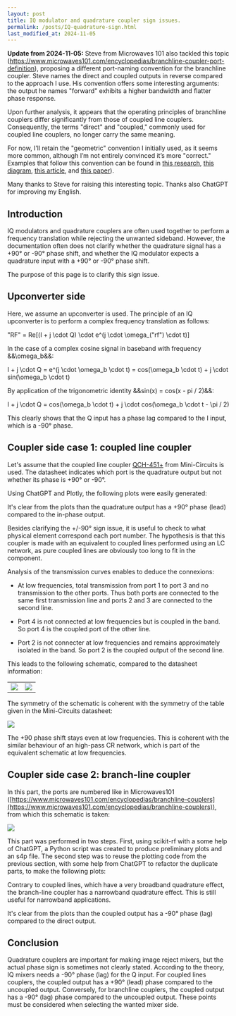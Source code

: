 ```yaml
---
layout: post
title: IQ modulator and quadrature coupler sign issues.
permalink: /posts/IQ-quadrature-sign.html
last_modified_at: 2024-11-05
---
```


<p class="begin-note"><b>Update from 2024-11-05:</b> Steve from Microwaves 101 also tackled this topic (<a href="https://www.microwaves101.com/encyclopedias/branchline-coupler-port-definition">https://www.microwaves101.com/encyclopedias/branchline-coupler-port-definition</a>), proposing a different port-naming convention for the branchline coupler. Steve names the direct and coupled outputs in reverse compared to the approach I use. His convention offers some interesting arguments: the output he names "forward" exhibits a higher bandwidth and flatter phase response.</p>

<p class="begin-note">Upon further analysis, it appears that the operating principles of branchline couplers differ significantly from those of coupled line couplers. Consequently, the terms "direct" and "coupled," commonly used for coupled line couplers, no longer carry the same meaning.</p>

<p class="begin-note">For now, I’ll retain the "geometric" convention I initially used, as it seems more common, although I’m not entirely convinced it’s more "correct." Examples that follow this convention can be found in <a href="https://www.researchgate.net/figure/Conventional-branch-line-coupler_fig1_264335850">this research</a>, <a href="https://www.researchgate.net/figure/The-3dB-branch-line-directional-coupler-structure_fig8_221787600">this diagram</a>, <a href="http://jre.cplire.ru/alt/nov12/12/text.html">this article</a>, and <a href="https://www.semanticscholar.org/paper/Miniaturised-broadband-branch-line-coupler-for-and-Thiyagarajan-Kesavamurthy/0a68c3794644204e7e99a7d4f45eb6ef589456c7">this paper</a>).</p>

<p class="begin-note">Many thanks to Steve for raising this interesting topic. Thanks also ChatGPT for improving my English.</p>

## Introduction

IQ modulators and quadrature couplers are often used together to perform a frequency translation while rejecting the unwanted sideband. However, the documentation often does not clarify whether the quadrature signal has a +90° or -90° phase shift, and whether the IQ modulator expects a quadrature input with a +90° or -90° phase shift.

The purpose of this page is to clarify this sign issue.

## Upconverter side

Here, we assume an upconverter is used. The principle of an IQ upconverter is to perform a complex frequency translation as follows:

<asciimath>
"RF" = Re[(I + j \cdot Q) \cdot e^(j \cdot \omega_("rf") \cdot t)]
</asciimath>

In the case of a complex cosine signal in baseband with frequency &&\omega_b&&:

<asciimath>
I + j \cdot Q = e^(j \cdot \omega_b \cdot t) = cos(\omega_b \cdot t) + j \cdot sin(\omega_b \cdot t)
</asciimath>

By application of the trigonometric identity &&sin(x) = cos(x - pi / 2)&&:

<asciimath>
I + j \cdot Q = cos(\omega_b \cdot t) + j \cdot cos(\omega_b \cdot t - \pi / 2)
</asciimath>

This clearly shows that the Q input has a phase lag compared to the I input, which is a -90° phase.

## Coupler side case 1: coupled line coupler

Let's assume that the coupled line coupler [QCH-451+](https://www.minicircuits.com/WebStore/dashboard.html?model=QCH-451%2B) from Mini-Circuits is used. The datasheet indicates which port is the quadrature output but not whether its phase is +90° or -90°.

Using ChatGPT and Plotly, the following plots were easily generated:

<div id="magnitude-plot-1"></div>
<div id="phase-plot-1"></div>
<div id="phase-difference-plot-1"></div>

<script>
    // Helper function to unwrap phase
    function unwrapPhase(phase) {
        let unwrappedPhase = [phase[0]];
        for (let i = 1; i < phase.length; i++) {
            let delta = phase[i] - phase[i - 1];
            if (delta > 180) {
                unwrappedPhase.push(unwrappedPhase[i - 1] + delta - 360);
            } else if (delta < -180) {
                unwrappedPhase.push(unwrappedPhase[i - 1] + delta + 360);
            } else {
                unwrappedPhase.push(unwrappedPhase[i - 1] + delta);
            }
        }
        return unwrappedPhase;
    }

    // Helper function to load and parse S4P file
    async function loadS4P(url, fmax) {
        const response = await fetch(url);
        const s4pText = await response.text();
        
        const lines = s4pText.split('\n');
        let freq = [];
        let s11 = [], s21 = [], s31 = [], s41 = [];
        let phase11 = [], phase21 = [], phase31 = [], phase41 = [];

        for (let line of lines) {
            line = line.trim();
            if (line.startsWith('!') || line.startsWith('#') || line.length === 0) {
                continue;
            }

            const parts = line.split(/\s+/);
            if (parts.length >= 9) {
                const frequency = parseFloat(parts[0]);
                if (frequency <= fmax) {
                    freq.push(frequency);
                    const re11 = parseFloat(parts[1]);
                    const im11 = parseFloat(parts[2]);
                    const re21 = parseFloat(parts[3]);
                    const im21 = parseFloat(parts[4]);
                    const re31 = parseFloat(parts[5]);
                    const im31 = parseFloat(parts[6]);
                    const re41 = parseFloat(parts[7]);
                    const im41 = parseFloat(parts[8]);
                    
                    s11.push(20 * Math.log10(Math.sqrt(re11 ** 2 + im11 ** 2)));
                    s21.push(20 * Math.log10(Math.sqrt(re21 ** 2 + im21 ** 2)));
                    s31.push(20 * Math.log10(Math.sqrt(re31 ** 2 + im31 ** 2)));
                    s41.push(20 * Math.log10(Math.sqrt(re41 ** 2 + im41 ** 2)));
                    
                    phase11.push(Math.atan2(im11, re11) * (180 / Math.PI));
                    phase21.push(Math.atan2(im21, re21) * (180 / Math.PI));
                    phase31.push(Math.atan2(im31, re31) * (180 / Math.PI));
                    phase41.push(Math.atan2(im41, re41) * (180 / Math.PI));
                }
            }
        }
        return { freq, s11, s21, s31, s41, phase11, phase21, phase31, phase41 };
    }

    async function fetchAndPlot_1() {
        url = "../posts/IQ-quadrature-sign/QCH_451+_UN1_+25DEGC.S4P";  // FIXME: temp fix.
        const data = await loadS4P(url, 500e6);
        
        // Unwrap phase
        data.phase31 = unwrapPhase(data.phase31);
        data.phase41 = unwrapPhase(data.phase41);

        // Calculate phase difference
        let phaseDiff = data.phase41.map((p41, index) => p41 - data.phase31[index]);

        // Plotting magnitude using Plotly
        const magData = [
            { x: data.freq, y: data.s11, mode: 'lines', name: 'S11 Magnitude' },
            { x: data.freq, y: data.s21, mode: 'lines', name: 'S21 Magnitude' },
            { x: data.freq, y: data.s31, mode: 'lines', name: 'S31 Magnitude' },
            { x: data.freq, y: data.s41, mode: 'lines', name: 'S41 Magnitude' }
        ];

        const magLayout = {
            title: 'S-Parameters Magnitude Plot (0 to 500 MHz)',
            xaxis: { title: 'Frequency (Hz)', range: [0, 500e6] },
            yaxis: { title: 'Magnitude (dB)', range: [-50, 0] }
        };

        Plotly.newPlot('magnitude-plot-1', magData, magLayout);

        // Plotting phase using Plotly
        const phaseData = [
            { x: data.freq, y: data.phase31, mode: 'lines', name: 'S31 Phase' },
            { x: data.freq, y: data.phase41, mode: 'lines', name: 'S41 Phase' }
        ];

        const phaseLayout = {
            title: 'S-Parameters Phase Plot (0 to 500 MHz)',
            xaxis: { title: 'Frequency (Hz)', range: [0, 500e6] },
            yaxis: { title: 'Phase (Degrees)' }
        };

        Plotly.newPlot('phase-plot-1', phaseData, phaseLayout);

        // Plotting phase difference using Plotly
        const phaseDiffData = [
            { x: data.freq, y: phaseDiff, mode: 'lines', name: 'Phase Difference (S41 - S31)' }
        ];

        const phaseDiffLayout = {
            title: 'Phase Difference Plot (S41 - S31)',
            xaxis: { title: 'Frequency (Hz)', range: [0, 500e6] },
            yaxis: { title: 'Phase Difference (Degrees)' }
        };

        Plotly.newPlot('phase-difference-plot-1', phaseDiffData, phaseDiffLayout);
    }

    fetchAndPlot_1();
</script>

It's clear from the plots than the quadrature output has a +90° phase (lead) compared to the in-phase output.

Besides clarifying the +/-90° sign issue, it is useful to check to what physical element correspond each port number. The hypothesis is that this coupler is made with an equivalent to coupled lines performed using an LC network, as pure coupled lines are obviously too long to fit in the component.

Analysis of the transmission curves enables to deduce the connexions:

* At low frequencies, total transmission from port 1 to port 3 and no transmission to the other ports. Thus both ports are connected to the same first transmission line and ports 2 and 3 are connected to the second line.

* Port 4 is not connected at low frequencies but is coupled in the band. So port 4 is the coupled port of the other line.

* Port 2 is not connecter at low frequencies and remains approximately isolated in the band. So port 2 is the coupled output of the second line.

This leads to the following schematic, compared to the datasheet information:

<!-- FIXME: Add alt textes and titles. -->
<table>
<tr>
<td>
<img src="{{ '/posts/IQ-quadrature-sign/mini-circuits-pins.svg' | relative_url }}" >
</td>
<td>
<img src="{{ '/posts/IQ-quadrature-sign/qch-451+-1.svg' | relative_url }}" >
</td>
</tr>
</table>

The symmetry of the schematic is coherent with the symmetry of the table given in the Mini-Circuits datasheet:

<img src="{{ '/posts/IQ-quadrature-sign/qch-451+-2.svg' | relative_url }}" >

The +90 phase shift stays even at low frequencies. This is coherent with the similar behaviour of an high-pass CR network, which is part of the equivalent schematic at low frequencies.

## Coupler side case 2: branch-line coupler

In this part, the ports are numbered like in Microwaves101 ([https://www.microwaves101.com/encyclopedias/branchline-couplers](https://www.microwaves101.com/encyclopedias/branchline-couplers)), from which this schematic is taken:

<img src="{{ '/posts/IQ-quadrature-sign/quadrature-coupler.jpg' | relative_url }}">

This part was performed in two steps. First, using scikit-rf with a some help of ChatGPT, a Python script was created to produce preliminary plots and an s4p file.  The second step was to reuse the plotting code from the previous section, with some help from ChatGPT to refactor the duplicate parts, to make the following plots:

<div id="magnitude-plot-2"></div>
<div id="phase-plot-2"></div>
<div id="phase-difference-plot-2"></div>

<script>
    async function fetchAndPlot_2() {
        url = "../posts/IQ-quadrature-sign/branchline_coupler.s4p";  // FIXME: temp fix.
        const data = await loadS4P(url, 2e9);
        
        // Unwrap phase
        data.phase21 = unwrapPhase(data.phase21);
        data.phase31 = unwrapPhase(data.phase31);

        // Calculate phase difference
        let phaseDiff = data.phase31.map((p31, index) => p31 - data.phase21[index]);

        // Plotting magnitude using Plotly
        const magData = [
            { x: data.freq, y: data.s11, mode: 'lines', name: 'S11 Magnitude' },
            { x: data.freq, y: data.s21, mode: 'lines', name: 'S21 Magnitude' },
            { x: data.freq, y: data.s31, mode: 'lines', name: 'S31 Magnitude' },
            { x: data.freq, y: data.s41, mode: 'lines', name: 'S41 Magnitude' }
        ];

        const magLayout = {
            title: 'S-Parameters Magnitude Plot (0 to 2 GHz)',
            xaxis: { title: 'Frequency (Hz)', range: [0, 2e9] },
            yaxis: { title: 'Magnitude (dB)', range: [-50, 0] }
        };

        Plotly.newPlot('magnitude-plot-2', magData, magLayout);

        // Plotting phase using Plotly
        const phaseData = [
            { x: data.freq, y: data.phase21, mode: 'lines', name: 'S21 Phase' },
            { x: data.freq, y: data.phase31, mode: 'lines', name: 'S31 Phase' }
        ];

        const phaseLayout = {
            title: 'S-Parameters Phase Plot (0 to 2 GHz)',
            xaxis: { title: 'Frequency (Hz)', range: [0, 2e9] },
            yaxis: { title: 'Phase (Degrees)' }
        };

        Plotly.newPlot('phase-plot-2', phaseData, phaseLayout);

        // Plotting phase difference using Plotly
        const phaseDiffData = [
            { x: data.freq, y: phaseDiff, mode: 'lines', name: 'Phase Difference (S31 - S21)' }
        ];

        const phaseDiffLayout = {
            title: 'Phase Difference Plot (S31 - S21)',
            xaxis: { title: 'Frequency (Hz)', range: [0, 2e9] },
            yaxis: { title: 'Phase Difference (Degrees)' }
        };

        Plotly.newPlot('phase-difference-plot-2', phaseDiffData, phaseDiffLayout);
    }

    fetchAndPlot_2();
</script>

Contrary to coupled lines, which have a very broadband quadrature effect, the branch-line coupler has a narrowband quadrature effect. This is still useful for narrowband applications.

It's clear from the plots than the coupled output has a -90° phase (lag) compared to the direct output.

## Conclusion

Quadrature couplers are important for making image reject mixers, but the actual phase sign is sometimes not clearly stated. According to the theory, IQ mixers needs a -90° phase (lag) for the Q input. For coupled lines couplers, the coupled output has a +90° (lead) phase compared to the uncoupled output. Conversely, for branchline couplers, the coupled output has a -90° (lag) phase compared to the uncoupled output. These points must be considered when selecting the wanted mixer side.
